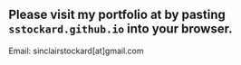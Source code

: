 ## Please visit my portfolio at by pasting ```sstockard.github.io``` into your browser.

Email: sinclairstockard[at]gmail.com
